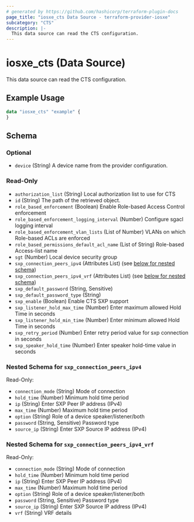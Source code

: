 ```yaml
---
# generated by https://github.com/hashicorp/terraform-plugin-docs
page_title: "iosxe_cts Data Source - terraform-provider-iosxe"
subcategory: "CTS"
description: |-
  This data source can read the CTS configuration.
---
```


# iosxe_cts (Data Source)

This data source can read the CTS configuration.

## Example Usage

```terraform
data "iosxe_cts" "example" {
}
```

<!-- schema generated by tfplugindocs -->
## Schema

### Optional

- `device` (String) A device name from the provider configuration.

### Read-Only

- `authorization_list` (String) Local authorization list to use for CTS
- `id` (String) The path of the retrieved object.
- `role_based_enforcement` (Boolean) Enable Role-based Access Control enforcement
- `role_based_enforcement_logging_interval` (Number) Configure sgacl logging interval
- `role_based_enforcement_vlan_lists` (List of Number) VLANs on which Role-based ACLs are enforced
- `role_based_permissions_default_acl_name` (List of String) Role-based Access-list name
- `sgt` (Number) Local device security group
- `sxp_connection_peers_ipv4` (Attributes List) (see [below for nested schema](#nestedatt--sxp_connection_peers_ipv4))
- `sxp_connection_peers_ipv4_vrf` (Attributes List) (see [below for nested schema](#nestedatt--sxp_connection_peers_ipv4_vrf))
- `sxp_default_password` (String, Sensitive)
- `sxp_default_password_type` (String)
- `sxp_enable` (Boolean) Enable CTS SXP support
- `sxp_listener_hold_max_time` (Number) Enter maximum allowed Hold Time in seconds
- `sxp_listener_hold_min_time` (Number) Enter minimum allowed Hold Time in seconds
- `sxp_retry_period` (Number) Enter retry period value for sxp connection in seconds
- `sxp_speaker_hold_time` (Number) Enter speaker hold-time value in seconds

<a id="nestedatt--sxp_connection_peers_ipv4"></a>
### Nested Schema for `sxp_connection_peers_ipv4`

Read-Only:

- `connection_mode` (String) Mode of connection
- `hold_time` (Number) Minimum hold time period
- `ip` (String) Enter SXP Peer IP address (IPv4)
- `max_time` (Number) Maximum hold time period
- `option` (String) Role of a device speaker/listener/both
- `password` (String, Sensitive) Password type
- `source_ip` (String) Enter SXP Source IP address (IPv4)


<a id="nestedatt--sxp_connection_peers_ipv4_vrf"></a>
### Nested Schema for `sxp_connection_peers_ipv4_vrf`

Read-Only:

- `connection_mode` (String) Mode of connection
- `hold_time` (Number) Minimum hold time period
- `ip` (String) Enter SXP Peer IP address (IPv4)
- `max_time` (Number) Maximum hold time period
- `option` (String) Role of a device speaker/listener/both
- `password` (String, Sensitive) Password type
- `source_ip` (String) Enter SXP Source IP address (IPv4)
- `vrf` (String) VRF details
